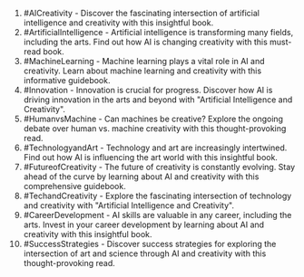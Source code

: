 1. #AICreativity - Discover the fascinating intersection of artificial intelligence and creativity with this insightful book.
2. #ArtificialIntelligence - Artificial intelligence is transforming many fields, including the arts. Find out how AI is changing creativity with this must-read book.
3. #MachineLearning - Machine learning plays a vital role in AI and creativity. Learn about machine learning and creativity with this informative guidebook.
4. #Innovation - Innovation is crucial for progress. Discover how AI is driving innovation in the arts and beyond with "Artificial Intelligence and Creativity".
5. #HumanvsMachine - Can machines be creative? Explore the ongoing debate over human vs. machine creativity with this thought-provoking read.
6. #TechnologyandArt - Technology and art are increasingly intertwined. Find out how AI is influencing the art world with this insightful book.
7. #FutureofCreativity - The future of creativity is constantly evolving. Stay ahead of the curve by learning about AI and creativity with this comprehensive guidebook.
8. #TechandCreativity - Explore the fascinating intersection of technology and creativity with "Artificial Intelligence and Creativity".
9. #CareerDevelopment - AI skills are valuable in any career, including the arts. Invest in your career development by learning about AI and creativity with this insightful book.
10. #SuccessStrategies - Discover success strategies for exploring the intersection of art and science through AI and creativity with this thought-provoking read.


